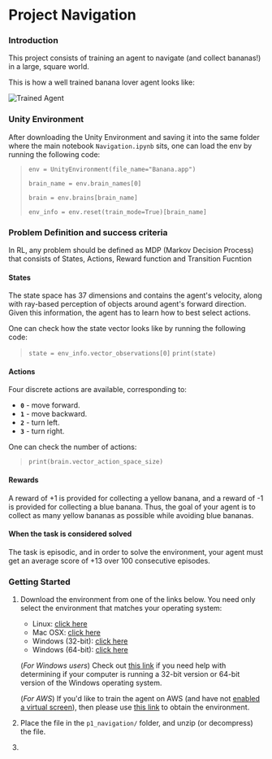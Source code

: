 [//]: # (Image References)

[image1]: https://user-images.githubusercontent.com/10624937/42135619-d90f2f28-7d12-11e8-8823-82b970a54d7e.gif "Trained Agent"

# Project Navigation

### Introduction

This project consists of training an agent to navigate (and collect bananas!) in a large, square world.  

This is how a well trained banana lover agent looks like:

![Trained Agent][image1]

### Unity Environment
After downloading the Unity Environment and saving it into the same folder where the main notebook `Navigation.ipynb` sits, one can load the env by running the following code:

> `env = UnityEnvironment(file_name="Banana.app")`
>
>  `brain_name = env.brain_names[0]`
>
>  `brain = env.brains[brain_name]`
>
>  `env_info = env.reset(train_mode=True)[brain_name]`


### Problem Definition and success criteria
In RL, any problem should be defined as MDP (Markov Decision Process) that consists of States, Actions, Reward function and Transition Fucntion

#### States

The state space has 37 dimensions and contains the agent's velocity, along with ray-based perception of objects around agent's forward direction.  Given this information, the agent has to learn how to best select actions.  

One can check how the state vector looks like by running the following code:

> `state = env_info.vector_observations[0]`
> `print(state)`


#### Actions

Four discrete actions are available, corresponding to:
- **`0`** - move forward.
- **`1`** - move backward.
- **`2`** - turn left.
- **`3`** - turn right.

One can check the number of actions:

> `print(brain.vector_action_space_size)`


#### Rewards

A reward of +1 is provided for collecting a yellow banana, and a reward of -1 is provided for collecting a blue banana.  Thus, the goal of your agent is to collect as many yellow bananas as possible while avoiding blue bananas.  

#### When the task is considered solved

The task is episodic, and in order to solve the environment, your agent must get an average score of +13 over 100 consecutive episodes.


### Getting Started

1. Download the environment from one of the links below.  You need only select the environment that matches your operating system:
    - Linux: [click here](https://s3-us-west-1.amazonaws.com/udacity-drlnd/P1/Banana/Banana_Linux.zip)
    - Mac OSX: [click here](https://s3-us-west-1.amazonaws.com/udacity-drlnd/P1/Banana/Banana.app.zip)
    - Windows (32-bit): [click here](https://s3-us-west-1.amazonaws.com/udacity-drlnd/P1/Banana/Banana_Windows_x86.zip)
    - Windows (64-bit): [click here](https://s3-us-west-1.amazonaws.com/udacity-drlnd/P1/Banana/Banana_Windows_x86_64.zip)
    
    (_For Windows users_) Check out [this link](https://support.microsoft.com/en-us/help/827218/how-to-determine-whether-a-computer-is-running-a-32-bit-version-or-64) if you need help with determining if your computer is running a 32-bit version or 64-bit version of the Windows operating system.

    (_For AWS_) If you'd like to train the agent on AWS (and have not [enabled a virtual screen](https://github.com/Unity-Technologies/ml-agents/blob/master/docs/Training-on-Amazon-Web-Service.md)), then please use [this link](https://s3-us-west-1.amazonaws.com/udacity-drlnd/P1/Banana/Banana_Linux_NoVis.zip) to obtain the environment.

2. Place the file in the `p1_navigation/` folder, and unzip (or decompress) the file. 

3. 

